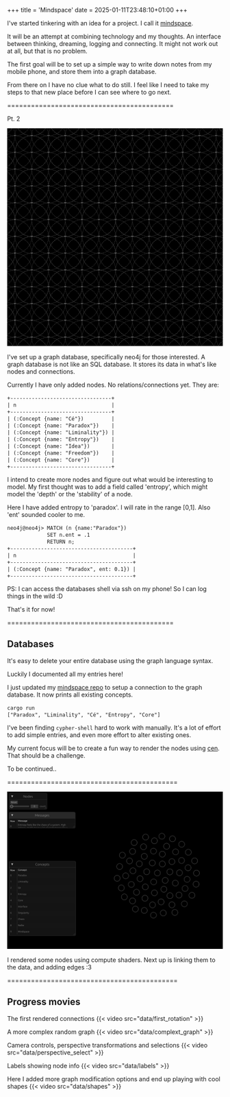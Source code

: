 +++
title = 'Mindspace'
date = 2025-01-11T23:48:10+01:00
+++

I've started tinkering with an idea for a project. I call it [mindspace](https://github.com/angelocarly/mindspace).

It will be an attempt at combining technology and my thoughts. An interface between thinking, dreaming, logging and connecting. It might not work out at all, but that is no problem.

The first goal will be to set up a simple way to write down notes from my mobile phone, and store them into a graph database.

From there on I have no clue what to do still. I feel like I need to take my steps to that new place before I can see where to go next.

==========================================

Pt. 2

![](./cover.png)

I've set up a graph database, specifically neo4j for those interested. A graph database is not like an SQL database. It stores its data in what's like nodes and connections.

Currently I have only added nodes. No relations/connections yet. They are:

```
+---------------------------------+
| n                               |
+---------------------------------+
| (:Concept {name: "Cé"})         |
| (:Concept {name: "Paradox"})    |
| (:Concept {name: "Liminality"}) |
| (:Concept {name: "Entropy"})    |
| (:Concept {name: "Idea"})       |
| (:Concept {name: "Freedom"})    |
| (:Concept {name: "Core"})       |
+---------------------------------+
```

I intend to create more nodes and figure out what would be interesting to model. My first thought was to add a field called 'entropy', which might model the 'depth' or the 'stability' of a node.

Here I have added entropy to 'paradox'. I will rate in the range [0,1]. Also 'ent' sounded cooler to me.
```
neo4j@neo4j> MATCH (n {name:"Paradox"})
             SET n.ent = .1
             RETURN n;
+----------------------------------------+
| n                                      |
+----------------------------------------+
| (:Concept {name: "Paradox", ent: 0.1}) |
+----------------------------------------+
```

PS: I can access the databases shell via ssh on my phone! So I can log things in the wild :D

That's it for now!

==========================================

## Databases

It's easy to delete your entire database using the graph language syntax.

Luckily I documented all my entries here!

I just updated my [mindspace repo](https://github.com/angelocarly/mindspace) to setup a connection to the graph database. It now prints all existing concepts.

```
cargo run
["Paradox", "Liminality", "Cé", "Entropy", "Core"]
```

I've been finding `cypher-shell` hard to work with manually. It's a lot of effort to add simple entries, and even more effort to alter existing ones.

My current focus will be to create a fun way to render the nodes using [cen](https://github.com/angelocarly/cen). That should be a challenge.

To be continued..

===========================================

![](./graph_app.png)

I rendered some nodes using compute shaders.
Next up is linking them to the data, and adding edges :3

===========================================

## Progress movies

The first rendered connections
{{< video src="data/first_rotation" >}}

A more complex random graph
{{< video src="data/complext_graph" >}}

Camera controls, perspective transformations and selections
{{< video src="data/perspective_select" >}}

Labels showing node info
{{< video src="data/labels" >}}

Here I added more graph modification options and end up playing with cool shapes
{{< video src="data/shapes" >}}

